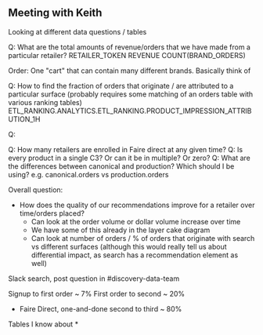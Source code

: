 ## Meeting with Keith

Looking at different data questions / tables

Q: What are the total amounts of revenue/orders that we have made from a particular retailer?
RETAILER_TOKEN   REVENUE   COUNT(BRAND_ORDERS)

Order:  One "cart" that can contain many different brands. Basically think of 

Q: How to find the fraction of orders that originate / are attributed to a particular surface  (probably requires some matching of an orders table with various ranking tables)
ETL_RANKING.ANALYTICS.ETL_RANKING.PRODUCT_IMPRESSION_ATTRIBUTION_1H

Q: 

Q: How many retailers are enrolled in Faire direct at any given time?
Q: Is every product in a single C3? Or can it be in multiple? Or zero?
Q: What are the differences between canonical and production? Which should I be using? e.g. canonical.orders vs production.orders


Overall question:
- How does the quality of our recommendations improve for a retailer over time/orders placed?
   - Can look at the order volume or dollar volume increase over time
   - We have some of this already in the layer cake diagram
   - Can look at number of orders / % of orders that originate with search vs different surfaces (although this would really tell us about differential impact, as search has a recommendation element as well)

Slack search, post question in #discovery-data-team


Signup to first order ~ 7%
First order to second ~ 20% 
  - Faire Direct, one-and-done
second to third ~ 80%


Tables I know about
* 
